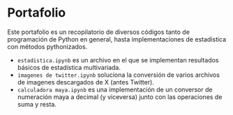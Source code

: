 # Portafolio
Este portafolio es un recopilatorio de diversos códigos tanto de programación de Python en general, hasta implementaciones de estadística con métodos pythonizados.

* `estadistica.ipynb` es un archivo en el que se implementan resultados básicos de estadística multivariada.
* `imagenes de twitter.ipynb` soluciona la conversión de varios archivos de imagenes descargados de X (antes Twitter).
* `calculadora maya.ipynb` es una implementación de un conversor de numeración maya a decimal (y viceversa) junto con las operaciones de suma y resta.
